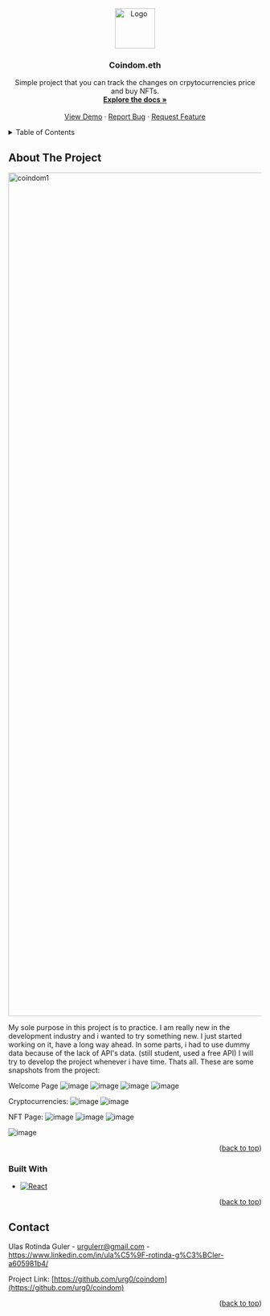 
<a name="readme-top"></a>
<br />
<div align="center">
  <a href="https://github.com/github_username/repo_name">
    <img src="https://github.com/urg0/coindom/assets/81859377/556f0b8a-28ce-42e7-bb6e-3f73e8e494e9" alt="Logo" width="80" height="80">

  </a>

<h3 align="center">Coindom.eth</h3>

  <p align="center">
Simple project that you can track the changes on crpytocurrencies price and buy NFTs.
    <br />
    <a href="https://github.com/urg0/coindom"><strong>Explore the docs »</strong></a>
    <br />
    <br />
    <a href="https://github.com/urg0/coindom">View Demo</a>
    ·
    <a href="https://github.com/urg0/coindom/issues">Report Bug</a>
    ·
    <a href="https://github.com/urg0/coindom/issues">Request Feature</a>
  </p>
</div>




<details>
  <summary>Table of Contents</summary>
  <ol>
    <li>
      <a href="#about-the-project">About The Project</a>
      <ul>
        <li><a href="#built-with">Built With</a></li>
      </ul>
    </li>
    <li>
      <a href="#getting-started">Getting Started</a>
      <ul>
        <li><a href="#prerequisites">Prerequisites</a></li>
        <li><a href="#installation">Installation</a></li>
      </ul>
    </li>
    <li><a href="#usage">Usage</a></li>
    <li><a href="#roadmap">Roadmap</a></li>
    <li><a href="#contributing">Contributing</a></li>
    <li><a href="#license">License</a></li>
    <li><a href="#contact">Contact</a></li>
    <li><a href="#acknowledgments">Acknowledgments</a></li>
  </ol>
</details>



<!-- ABOUT THE PROJECT -->
## About The Project

<img width="1680" alt="coindom1" src="https://github.com/urg0/coindom/assets/81859377/8aee74f6-302f-44bc-a5d6-e0f94f152285">


My sole purpose in this project is to practice. I am really new in the development industry and i wanted to try something new. I just started working on it, have a long way ahead. 
In some parts, i had to use dummy data because of the lack of API's data. (still student, used a free API) I will try to develop the project whenever i have time. Thats all.
These are some snapshots from the project:


Welcome Page
![image](https://github.com/urg0/coindom/assets/81859377/077e96e8-b183-4cc9-943d-11cf2d514180)
![image](https://github.com/urg0/coindom/assets/81859377/0c36f84f-d9ad-4d05-8580-36ca8beb9f15)
![image](https://github.com/urg0/coindom/assets/81859377/50fd8684-40bc-4201-a7e6-87f8841fac08)
![image](https://github.com/urg0/coindom/assets/81859377/8d3f7ea6-d21d-40fe-9898-678a5765d6ea)


Cryptocurrencies:
![image](https://github.com/urg0/coindom/assets/81859377/d6242aac-a972-4262-a08e-12c0c216da09)
![image](https://github.com/urg0/coindom/assets/81859377/514d4175-8924-4e2c-9748-42fbe9986258)

NFT Page:
![image](https://github.com/urg0/coindom/assets/81859377/ec8903a4-88c6-483a-894c-1df072c3216b)
![image](https://github.com/urg0/coindom/assets/81859377/5408e14e-25ca-4016-9457-988ba849163c)
![image](https://github.com/urg0/coindom/assets/81859377/e6f42915-005a-4fe7-9ef3-8c64f01a73e6)


![image](https://github.com/urg0/coindom/assets/81859377/eb79237a-739f-4cd7-93b3-3bf47e75a0d0)

<p align="right">(<a href="#readme-top">back to top</a>)</p>



### Built With


* [![React][React.js]][React-url]

<p align="right">(<a href="#readme-top">back to top</a>)</p>

## Contact

Ulas Rotinda Guler  - urgulerr@gmail.com - https://www.linkedin.com/in/ula%C5%9F-rotinda-g%C3%BCler-a605981b4/

Project Link: [https://github.com/urg0/coindom](https://github.com/urg0/coindom)

<p align="right">(<a href="#readme-top">back to top</a>)</p>


[React.js]: https://img.shields.io/badge/React-20232A?style=for-the-badge&logo=react&logoColor=61DAFB
[React-url]: https://reactjs.org/
